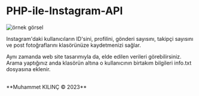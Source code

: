 # PHP-ile-Instagram-API



![örnek görsel](https://user-images.githubusercontent.com/71228518/219197141-efcc8952-3661-4388-8ab0-56a17736bbf2.png)


Instagram'daki kullanıcıların ID'sini, profilini, gönderi sayısını, takipçi sayısını 
ve post fotoğraflarını klasörünüze kaydetmenizi sağlar.

Aynı zamanda web site tasarımıyla da, elde edilen verileri görebilirsiniz. 
Arama yaptığınız anda klasörün altına o kullanıcının birtakım bilgileri info.txt dosyasına eklenir. 

<br/>
**Muhammet KILINÇ © 2023**
